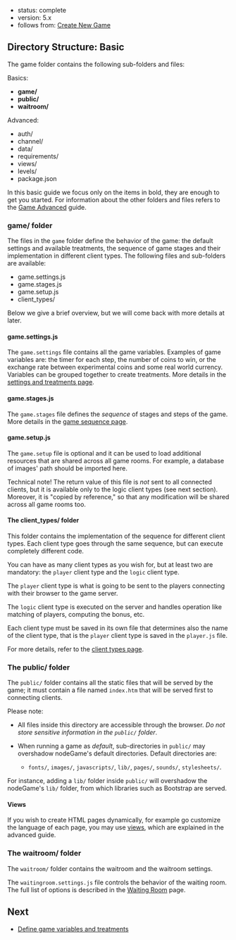 - status: complete
- version: 5.x
- follows from: [Create New Game](Create-New-Game-v5)

## Directory Structure: Basic

The game folder contains the following sub-folders and files:

Basics:

* **game/**
* **public/**
* **waitroom/**

Advanced:

* auth/
* channel/
* data/
* requirements/
* views/
* levels/
* package.json

In this basic guide we focus only on the items in bold, they are
enough to get you started. For information about the other folders and
files refers to the [Game Advanced](Game-Advanced-v5) guide.

### game/ folder

The files in the `game` folder define the behavior of the game: the
default settings and available treatments, the sequence of game stages
and their implementation in different client types. The following
files and sub-folders are available:

* game.settings.js
* game.stages.js
* game.setup.js
* client_types/

Below we give a brief overview, but we will come back with more details at later.

#### game.settings.js

The `game.settings` file contains all the game variables. Examples of
game variables are: the timer for each step, the number of coins to win, or the exchange rate between experimental coins and some real world currency. Variables can be grouped together to create treatments. More details in the
[settings and treatments page](Settings-and-Treatments-v5).

#### game.stages.js

The `game.stages` file defines the _sequence_ of stages and steps
of the game. More details in the
[game sequence page](Game-Sequence-v5).

#### game.setup.js

The `game.setup` file is optional and it can be used to load
additional resources that are shared across all game rooms. For
example, a database of images' path should be imported here.

Technical note! The return value of this file is _not_ sent to all connected clients, but it is available only to the logic client types (see next section). Moreover, it is "copied by reference," so that any modification will be shared across all game rooms too.

<a name="client_types"></a>
#### The client_types/ folder

This folder contains the implementation of the sequence for different
client types. Each client type goes through the same sequence, but can
execute completely different code.

You can have as many client types as you wish for, but at least two
are mandatory: the `player` client type and the `logic` client type.

The `player` client type is what is going to be sent to the players
connecting with their browser to the game server.

The `logic` client type is executed on the server and handles
operation like matching of players, computing the bonus, etc.

Each client type must be saved in its own file that determines also
the name of the client type, that is the `player` client type is saved
in the `player.js` file.

For more details, refer to the [client types page](Client-Types-v5).

### The public/ folder

The `public/` folder contains all the static files that will be served
by the game; it must contain a file named `index.htm` that will be served first to connecting clients.

Please note:

- All files inside this directory are accessible through the browser. _Do not store sensitive information in the `public/` folder_.

- When running a game as _default_, sub-directories in `public/` may overshadow nodeGame's default directories. Default directories are:

    - `fonts/`,  `images/`,  `javascripts/`,  `lib/`,  `pages/`,  `sounds/`, `stylesheets/`.

For instance, adding a `lib/` folder inside `public/` will overshadow the nodeGame's `lib/` folder, from which libraries such as Bootstrap are served.

#### Views

If you wish to create HTML pages dynamically, for example go customize
the language of each page, you may use [views](Views-v5), which are explained in the advanced guide.

### The waitroom/ folder

The `waitroom/` folder contains the waitroom and the waitroom
settings.

The `waitingroom.settings.js` file controls the behavior of the
waiting room. The full list of options is described in the
[Waiting Room](Waiting-Room-v5) page.


## Next

* [Define game variables and treatments](Settings-and-Treatments-v5)

